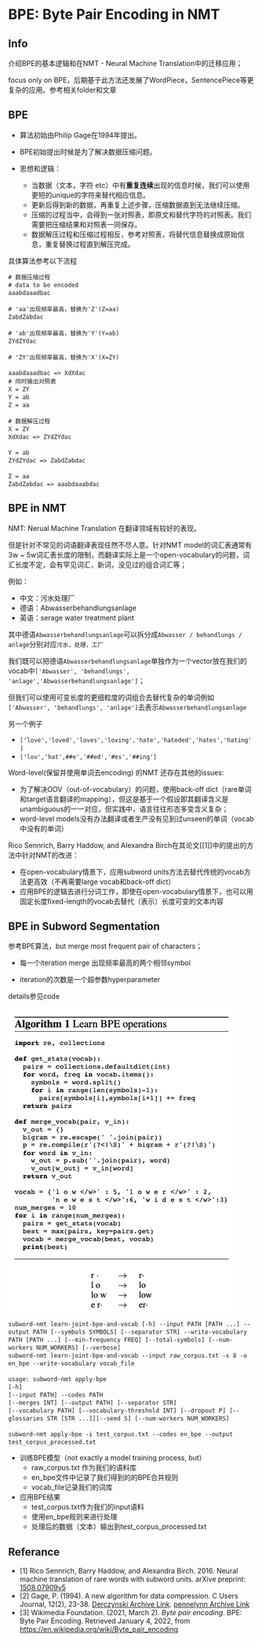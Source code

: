 # BPE: Byte Pair Encoding in NMT

## Info

介绍BPE的基本逻辑和在NMT - Neural Machine Translation中的迁移应用；

focus only on BPE，后期基于此方法还发展了WordPiece，SentencePiece等更复杂的应用。参考相关folder和文章



## BPE

- 算法初始由Philip Gage在1994年提出。
- BPE初始提出时候是为了解决数据压缩问题。

- 思想和逻辑：
  - 当数据（文本，字符 etc）中有**重复连续**出现的信息时候，我们可以使用更短的unique的字符来替代相应信息。
  - 更新后得到新的数据，再重复上述步骤，压缩数据直到无法继续压缩。
  - 压缩的过程当中，会得到一张对照表，即原文和替代字符的对照表。我们需要把压缩结果和对照表一同保存。
  - 数据解压过程和压缩过程相反，参考对照表，将替代信息替换成原始信息，重复替换过程直到解压完成。

具体算法参考以下流程

```
# 数据压缩过程
# data to be encoded
aaabdaaadbac

# 'aa'出现频率最高，替换为'Z'(Z=aa)
ZabdZabdac

# 'ab'出现频率最高，替换为'Y'(Y=ab)
ZYdZYdac

# 'ZY'出现频率最高，替换为'X'(X=ZY)

aaabdaaadbac => XdXdac
# 同时输出对照表
X = ZY
Y = ab
Z = aa

# 数据解压过程
X = ZY
XdXdac => ZYdZYdac

Y = ab
ZYdZYdac => ZabdZabdac

Z = aa
ZabdZabdac => aaabdaaabdac
```

## BPE in NMT

NMT: Nerual Machine Translation 在翻译领域有较好的表现。

但是针对不常见的词语翻译表现任然不尽人意。针对NMT model的词汇表通常有3w ~ 5w词汇表长度的限制，而翻译实际上是一个open-vocabulary的问题，词汇长度不定，会有罕见词汇，新词，没见过的组合词汇等；

例如：

- 中文：污水处理厂
- 德语：Abwasserbehandlungsanlage
- 英语：serage water treatment plant

其中德语`Abwasserbehandlungsanlage`可以拆分成`Abwasser / behandlungs / anlage`分别对应`污水，处理，工厂`

我们既可以把德语`Abwasserbehandlungsanlage`单独作为一个vector放在我们的vocab中`['Abwasser', 'behandlungs', 'anlage','Abwasserbehandlungsanlage']`；

但我们可以使用可变长度的更细粒度的词组合去替代复杂的单词例如`['Abwasser', 'behandlungs', 'anlage']`去表示`Abwasserbehandlungsanlage`

另一个例子

- `['love','loved','loves','loving','hate','hateded','hates','hating' ]`
- `['lov','hat',##e','##ed','#es','##ing']`

Word-level(保留并使用单词去encoding) 的NMT 还存在其他的issues:

- 为了解决OOV（out-of-vocabulary）的问题，使用back-off dict（rare单词和target语言翻译的mapping），但这是基于一个假设即其翻译含义是unambiguous的一一对应，但实践中，语言往往形态多变含义复杂；
- word-level models没有办法翻译或者生产没有见到过unseen的单词（vocab中没有的单词）

Rico Sennrich, Barry Haddow, and Alexandra Birch在其论文[[1]]中的提出的方法中针对NMT的改进：

- 在open-vocabulary情景下，应用subword units方法去替代传统的vocab方法更高效（不再需要large vocab和back-off dict）
- 应用BPE的逻辑去进行分词工作，即使在open-vocabulary情景下，也可以用固定长度fixed-length的vocab去替代（表示）长度可变的文本内容

## BPE in Subword Segmentation

参考BPE算法，but merge most frequent pair of characters；

- 每一个iteration merge 出现频率最高的两个相邻symbol

- iteration的次数是一个超参数hyperparameter

details参见code

![BPE_operation](note.assets/BPE_operation.png)

```
subword-nmt learn-joint-bpe-and-vocab [-h] --input PATH [PATH ...] --output PATH [--symbols SYMBOLS] [--separator STR] --write-vocabulary PATH [PATH ...] [--min-frequency FREQ] [--total-symbols] [--num-workers NUM_WORKERS] [--verbose]
subword-nmt learn-joint-bpe-and-vocab --input raw_corpus.txt -s 8 -o en_bpe --write-vocabulary vocab_file

usage: subword-nmt apply-bpe 
[-h]
[--input PATH] --codes PATH 
[--merges INT] [--output PATH] [--separator STR] 
[--vocabulary PATH] [--vocabulary-threshold INT] [--dropout P] [--glossaries STR [STR ...]][--seed S] [--num-workers NUM_WORKERS]

subword-nmt apply-bpe -i test_corpus.txt --codes en_bpe --output test_corpus_processed.txt
```

- 训练BPE模型（not exactly a model training process, but）
  - raw_corpus.txt 作为我们的语料库
  - en_bpe文件中记录了我们得到的的BPE合并规则
  - vocab_file记录我们的词库
- 应用BPE结果
  - test_corpus.txt作为我们的input语料
  - 使用en_bpe规则来进行处理
  - 处理后的数据（文本）输出到test_corpus_processed.txt



## Referance

- [1] Rico Sennrich, Barry Haddow, and Alexandra Birch. 2016. Neural machine translation of rare words with subword units. arXive preprint: [1508.07909v5](https://arxiv.org/abs/1508.07909v5)
- [2] Gage, P. (1994). A new algorithm for data compression. C Users Journal, 12(2), 23-38. [Derczynski Archive Link](https://www.derczynski.com/papers/archive/BPE_Gage.pdf). [pennelynn Archive Link](http://www.pennelynn.com/Documents/CUJ/HTML/94HTML/19940045.HTM)
- [3] Wikimedia Foundation. (2021, March 2). *Byte pair encoding*. BPE: Byte Pair Encoding. Retrieved January 4, 2022, from https://en.wikipedia.org/wiki/Byte_pair_encoding 

